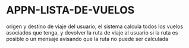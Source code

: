 # APPN-LISTA-DE-VUELOS
origen y  destino de viaje del usuario, el sistema  calcula  todos los vuelos asociados que tenga, y devolver la ruta de viaje  al usuario si la ruta es posible o un mensaje avisando que la ruta no puede ser calculada
